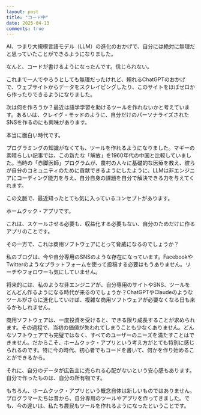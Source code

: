 ```yaml
---
layout: post
title: "コード中"
date: 2025-04-13
comments: true
---
```


AI、つまり大規模言語モデル（LLM）の進化のおかげで、自分には絶対に無理だと思っていたことができるようになりました。

なんと、コードが書けるようになったんです。信じられない。

これまで一人でやろうとしても無理だったけれど、頼れるChatGPTのおかげで、ウェブサイトからデータをスクレイピングしたり、このサイトをほぼゼロから作ったりできるようになりました。

次は何を作ろうか？最近は語学学習を助けるツールを作れないかと考えています。あるいは、クレイグ・モッドのように、自分だけのパーソナライズされたSNSを作るのにも興味があります。

本当に面白い時代です。

プログラミングの知識がなくても、ツールを作れるようになりました。マギーの素晴らしい記事では、この新たな「解放」を1960年代の中国と比較していました。当時の「赤脚医師」プログラムが、農村の人々に基礎的な医療を教え、彼らが自分のコミュニティのために貢献できるようにしたように、LLMは非エンジニアにコーディング能力を与え、自分自身の課題を自分で解決できる力を与えてくれます。

この文脈で、最近知ったとても気に入っているコンセプトがあります。

ホームクック・アプリです。

これは、スケールさせる必要も、収益化する必要もない、自分のためだけに作るアプリのことです。

その一方で、これは商用ソフトウェアにとって脅威になるのでしょうか？

私のブログは、今や自分専用のSNSのような存在になっています。FacebookやTwitterのようなプラットフォームを使って投稿する必要はもうありません。リーチやフォロワーも気にしていません。

将来的には、私のような非エンジニアが、自分専用のサイトやSNS、ツールをどんどん作るようになる時代が来るのでしょうか？ChatGPTやClaudeのようなツールがさらに進化していけば、複雑な商用ソフトウェアが必要なくなる日も来るかもしれません。

商用ソフトウェアは、一度投資を受けると、できる限り成長することが求められます。その過程で、当初の価値が失われてしまうことも少なくありません。どんなソフトウェアでも完璧ではなく、すべてのユーザーのニーズを満たすことはできません。だからこそ、ホームクック・アプリという考え方がとても特別に感じられるのです。特に今の時代、初心者でもコードを書いて、何かを作り始めることができるから。

それに、自分のデータが広告主に売られる心配がないという安心感もあります。自分で作ったものは、自分の所有物です。

もちろん、ホームクック・アプリという概念自体は新しいものではありません。プログラマーたちは昔から、自分専用のツールやアプリを作ってきました。でも、今の違いは、私たち農民もツールを作れるようになったということです。
